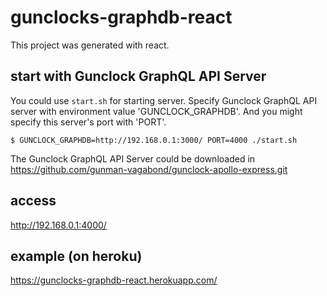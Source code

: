 # gunclocks-graphdb-react

This project was generated with react.

## start with Gunclock GraphQL API Server

You could use `start.sh` for starting server.
Specify Gunclock GraphQL API server with environment value 'GUNCLOCK_GRAPHDB'.
And you might specify this server's port with 'PORT'.

    $ GUNCLOCK_GRAPHDB=http://192.168.0.1:3000/ PORT=4000 ./start.sh

The Gunclock GraphQL API Server could be downloaded in https://github.com/gunman-vagabond/gunclock-apollo-express.git

## access

  http://192.168.0.1:4000/

## example (on heroku)

  https://gunclocks-graphdb-react.herokuapp.com/


